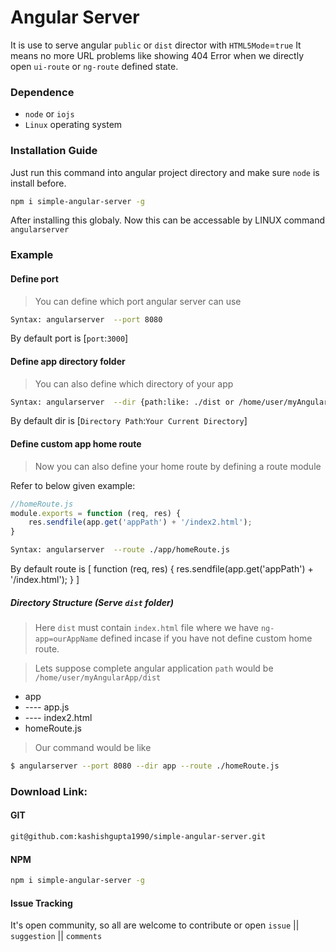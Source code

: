 # Angular Server

It is use to serve angular `public` or `dist` director with `HTML5Mode`=`true`
It means no more URL problems like showing 404 Error when we directly open `ui-route` or `ng-route` defined state.
### Dependence 
  - `node` or `iojs`
  - `Linux` operating system

### Installation Guide
Just run this command into angular project directory and make sure `node` is install before.
```sh
npm i simple-angular-server -g
```
After installing this globaly. Now this can be accessable by LINUX command `angularserver`
### Example
#### Define port ####
> You can define which port angular server can use

```sh
Syntax: angularserver  --port 8080
```
By default port is [`port`:`3000`] 
#### Define app directory folder ####
> You can also define which directory of your app

```sh
Syntax: angularserver  --dir {path:like: ./dist or /home/user/myAngularApp/dist}
```
By default dir is [`Directory Path`:`Your Current Directory`]
#### Define custom app home route ####
> Now you can also define your home route by defining a route module

Refer to below given example:
```js
//homeRoute.js
module.exports = function (req, res) {
    res.sendfile(app.get('appPath') + '/index2.html');
}
```
```sh
Syntax: angularserver  --route ./app/homeRoute.js
```
By default route  is 
[
function (req, res) {
        res.sendfile(app.get('appPath') + '/index.html');
}
]
#####  Directory Structure (Serve `dist` folder)
> Here `dist` must contain `index.html` file where we have `ng-app=ourAppName` defined incase if you have not define custom home route.

> Lets suppose complete angular application `path` would be `/home/user/myAngularApp/dist` 

  - app
  - ---- app.js
  - ---- index2.html
  - homeRoute.js
  
> Our command would be like

```sh
$ angularserver --port 8080 --dir app --route ./homeRoute.js
```
### Download Link:
#### GIT
```sh
git@github.com:kashishgupta1990/simple-angular-server.git
```

#### NPM
```sh
npm i simple-angular-server -g
```
#### Issue Tracking
It's open community, so all are welcome to contribute or open `issue` || `suggestion` || `comments`
